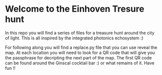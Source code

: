 # Welcome to the Einhoven Tresure hunt 

In this repo you will find a series of files for a treasure hunt around the city of light. 
This is all inspired by the integrated photonics echosystem :) 

For following along you will find a replace.py file that you can use reveal the map. 
At each location you will need to look for a QR code that will give you the passphrase for decripting the next part of the map. 
The first QR code can be found around the Ginscal cocktail bar :) or what remains of it. 
Have fun !!
